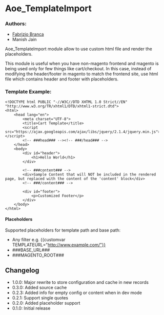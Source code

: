 # Aoe_TemplateImport

### Authors:
- [Fabrizio Branca](https://twitter.com/fbrnc)
- Manish Jain

Aoe_TemplateImport module allow to use custom html file and render the placeholders.

This module is useful when you have non-magento frontend and magento is being used only for few things like cart/checkout.
In this case, instead of modifying the header/footer in magento to match the frontend site, use html file which contains header and footer with placeholders.

### Template Example:
```
<!DOCTYPE html PUBLIC "-//W3C//DTD XHTML 1.0 Strict//EN" "http://www.w3.org/TR/xhtml1/DTD/xhtml1-strict.dtd">
<html>
    <head lang="en">
        <meta charset="UTF-8">
        <title>Cart Template</title>
        <script src="https://ajax.googleapis.com/ajax/libs/jquery/2.1.4/jquery.min.js"></script>
        <!-- ###head### --><!-- ###/head### -->
    </head>
    <body>
        <div id="header">
            <h1>Hello World</h1>
        </div>
        
        <!-- ###content### -->
        <div>Sample Content that will NOT be included in the rendered page, but replaced with the content of the 'content' block</div>
        <!-- ###/content### -->
        
        <div id="footer">
            <p>Customized Footer</p>
        </div>
    </body>
</html>
```

#### Placeholders
Supported placeholders for template path and base path:
- Any filter e.g. {{customvar TEMPLATEURL="http://www.example.com/"}}
- ###BASE_URL###
- ###MAGENTO_ROOT###

## Changelog

* 1.0.0: Major rewrite to store configuration and cache in new records
* 0.3.0: Added source cache
* 0.2.3: Added info for empty config or content when in dev mode
* 0.2.1: Support single quotes
* 0.2.0: Added placeholder support
* 0.1.0: Initial release




